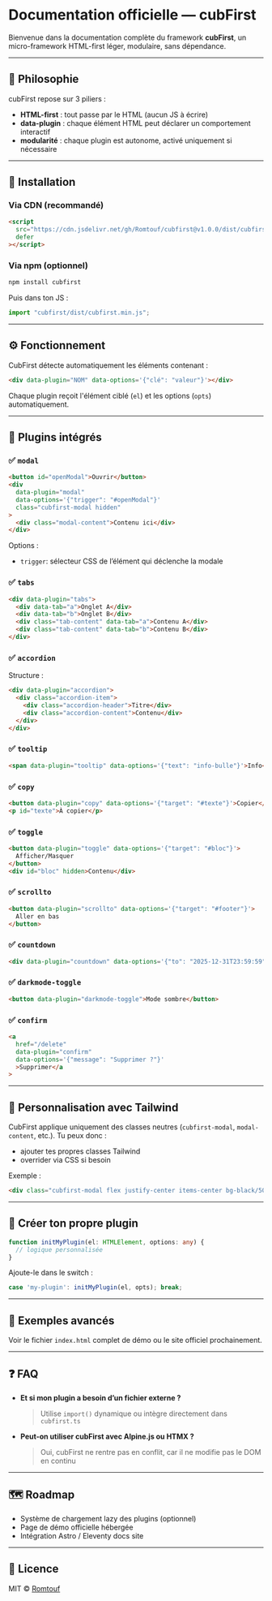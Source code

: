 # Documentation officielle — cubFirst

Bienvenue dans la documentation complète du framework **cubFirst**, un micro-framework HTML-first léger, modulaire, sans dépendance.

---

## 🧠 Philosophie

cubFirst repose sur 3 piliers :

- **HTML-first** : tout passe par le HTML (aucun JS à écrire)
- **data-plugin** : chaque élément HTML peut déclarer un comportement interactif
- **modularité** : chaque plugin est autonome, activé uniquement si nécessaire

---

## 🚀 Installation

### Via CDN (recommandé)

```html
<script
  src="https://cdn.jsdelivr.net/gh/Romtouf/cubfirst@v1.0.0/dist/cubfirst.min.js"
  defer
></script>
```

### Via npm (optionnel)

```bash
npm install cubfirst
```

Puis dans ton JS :

```js
import "cubfirst/dist/cubfirst.min.js";
```

---

## ⚙️ Fonctionnement

CubFirst détecte automatiquement les éléments contenant :

```html
<div data-plugin="NOM" data-options='{"clé": "valeur"}'></div>
```

Chaque plugin reçoit l'élément ciblé (`el`) et les options (`opts`) automatiquement.

---

## 🔌 Plugins intégrés

### ✅ `modal`

```html
<button id="openModal">Ouvrir</button>
<div
  data-plugin="modal"
  data-options='{"trigger": "#openModal"}'
  class="cubfirst-modal hidden"
>
  <div class="modal-content">Contenu ici</div>
</div>
```

Options :

- `trigger`: sélecteur CSS de l’élément qui déclenche la modale

### ✅ `tabs`

```html
<div data-plugin="tabs">
  <div data-tab="a">Onglet A</div>
  <div data-tab="b">Onglet B</div>
  <div class="tab-content" data-tab="a">Contenu A</div>
  <div class="tab-content" data-tab="b">Contenu B</div>
</div>
```

### ✅ `accordion`

Structure :

```html
<div data-plugin="accordion">
  <div class="accordion-item">
    <div class="accordion-header">Titre</div>
    <div class="accordion-content">Contenu</div>
  </div>
</div>
```

### ✅ `tooltip`

```html
<span data-plugin="tooltip" data-options='{"text": "info-bulle"}'>Info</span>
```

### ✅ `copy`

```html
<button data-plugin="copy" data-options='{"target": "#texte"}'>Copier</button>
<p id="texte">À copier</p>
```

### ✅ `toggle`

```html
<button data-plugin="toggle" data-options='{"target": "#bloc"}'>
  Afficher/Masquer
</button>
<div id="bloc" hidden>Contenu</div>
```

### ✅ `scrollto`

```html
<button data-plugin="scrollto" data-options='{"target": "#footer"}'>
  Aller en bas
</button>
```

### ✅ `countdown`

```html
<div data-plugin="countdown" data-options='{"to": "2025-12-31T23:59:59"}'></div>
```

### ✅ `darkmode-toggle`

```html
<button data-plugin="darkmode-toggle">Mode sombre</button>
```

### ✅ `confirm`

```html
<a
  href="/delete"
  data-plugin="confirm"
  data-options='{"message": "Supprimer ?"}'
  >Supprimer</a
>
```

---

## 🎨 Personnalisation avec Tailwind

CubFirst applique uniquement des classes neutres (`cubfirst-modal`, `modal-content`, etc.). Tu peux donc :

- ajouter tes propres classes Tailwind
- overrider via CSS si besoin

Exemple :

```html
<div class="cubfirst-modal flex justify-center items-center bg-black/50"></div>
```

---

## 🔧 Créer ton propre plugin

```ts
function initMyPlugin(el: HTMLElement, options: any) {
  // logique personnalisée
}
```

Ajoute-le dans le switch :

```ts
case 'my-plugin': initMyPlugin(el, opts); break;
```

---

## 🧪 Exemples avancés

Voir le fichier `index.html` complet de démo ou le site officiel prochainement.

---

## ❓ FAQ

- **Et si mon plugin a besoin d’un fichier externe ?**

  > Utilise `import()` dynamique ou intègre directement dans `cubfirst.ts`

- **Peut-on utiliser cubFirst avec Alpine.js ou HTMX ?**
  > Oui, cubFirst ne rentre pas en conflit, car il ne modifie pas le DOM en continu

---

## 🗺️ Roadmap

- Système de chargement lazy des plugins (optionnel)
- Page de démo officielle hébergée
- Intégration Astro / Eleventy docs site

---

## 📜 Licence

MIT © [Romtouf](https://github.com/Romtouf)
